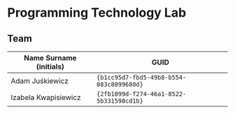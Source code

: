 # Programming Technology Lab

## Team

| Name Surname (initials) | GUID                                     |
| ----------------------- | ---------------------------------------- |
| Adam Juśkiewicz         | `{b1cc95d7-fbd5-49b8-b554-083c8099680d}` |
| Izabela Kwapisiewicz    | `{2fb1099d-f274-46a1-8522-5b331598cd1b}` |
